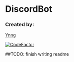 # DiscordBot
### Created by:
[Ynng](https://ynng.github.io/)

[![CodeFactor](https://www.codefactor.io/repository/github/ynng/discordbot/badge)](https://www.codefactor.io/repository/github/ynng/discordbot)

##TODO: finish writing readme
